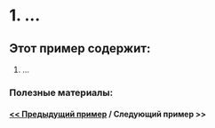 # 1. ...

## Этот пример содержит:

1. ...

### Полезные материалы:  

#### [<< Предыдущий пример](../rss_parser_2) / Следующий пример >>